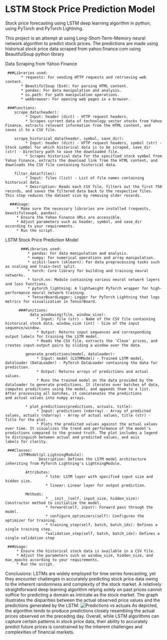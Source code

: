 # LSTM Stock Price Prediction Model

Stock price forecasting using LSTM deep learning algorithm in python, using PyTorch and PyTorch Lightning.

This project is an attempt at using Long-Short-Term-Memory neural network algorithm to predict stock prices. 
The predictions are made using historical stock price data scraped from yahoo.finance.com using BeautifulSoup python library 


Data Scraping from Yahoo Finance

     ###Libraries used:
           * requests: For sending HTTP requests and retrieving web content.
           * BeautifulSoup (bs4): For parsing HTML content.
           * pandas: For data manipulation and analysis.
           * os.path: For path manipulation operations.
           * webbrowser: For opening web pages in a browser.

     ###Functions:
        scrape_data(header):
             * Input: header (dict) - HTTP request headers.
             * Scrapes current data of technology sector stocks from Yahoo Finance, extracts relevant information from the HTML content, and saves it to a CSV file.

        scrape_historical_data(header, symbol, save_dir):
             * Input: header (dict) - HTTP request headers, symbol (str) - Stock symbol for which historical data is to be scraped, save_dir (str) - Directory path to save the downloaded file.
             * Scrapes historical data for the specified stock symbol from Yahoo Finance, extracts the download link from the HTML content, and downloads the CSV file containing historical data.
         
        filter_data(files):
             * Input: files (list) - List of file names containing historical data.
             * Description: Reads each CSV file, filters out the first 750 records, and saves the filtered data back to the respective files. This step reduces the dataset size by removing older records.
    
      ###Usage:
         * Make sure the necessary libraries are installed (requests, beautifulsoup4, pandas).
         * Ensure the Yahoo Finance URLs are accessible.
         * Adjust parameters such as header, symbol, and save_dir according to your requirements.
         * Run the script.

LSTM Stock Price Prediction Model

           ###Libraries used:
              * pandas: For data manipulation and analysis.
              * numpy: For numerical operations and array manipulation.
              * scikit-learn (sklearn): For data preprocessing tasks such as scaling and train-test split.
              * torch: Core library for building and training neural networks.
              * torch.nn: Module containing various neural network layers and loss functions.
              * pytorch_lightning: A lightweight PyTorch wrapper for high-performance neural network training.
              * TensorBoardLogger: Logger for PyTorch Lightning that logs metrics for visualization in TensorBoard.

          ###Functions: 
               data_windowing(file, window_size):
                  * Input: file (str) - Name of the CSV file containing historical stock data, window_size (int) - Size of the input sequence/window.
                  * Output: Returns input sequences and corresponding output labels for training the LSTM model.
                  * Reads the CSV file, extracts the 'Close' prices, and creates input-output pairs by sliding a window over the data.
    
             generate_predictions(model, dataloader):
                  * Input: model (LSTMModel) - Trained LSTM model, dataloader (DataLoader) - PyTorch DataLoader containing the data for prediction.
                  * Output: Returns arrays of predictions and actual values.
                  * Runs the trained model on the data provided by the dataloader to generate predictions. It iterates over batches of data, computes predictions using the model, and appends them to a list. After processing all batches, it concatenates the predictions                     and actual values into numpy arrays.
              
             * plot_predictions(predictions, actuals, title):
                  * Input: predictions (ndarray) - Array of predicted values, actuals (ndarray) - Array of actual values, title (str) - Title for the plot.
                  * Plots the predicted values against the actual values over time. It visualizes the trend and performance of the model's predictions compared to the ground truth. The plot includes a legend to distinguish between actual and predicted values, and axis                     labels for clarity.

     ###Classes:
          LSTMModel(pl.LigtningModule):
                   Description: Defines the LSTM model architecture inheriting from PyTorch Lightning's LightningModule.
          
             Attributes:
                      * lstm: LSTM layer with specified input size and hidden size.
                      * linear: Linear layer for output prediction.
                  
             Methods:
                      * __init__(self, input_size, hidden_size): Constructor method to initialize the model.
                      * forward(self, input): Forward pass through the model.
                      * configure_optimizers(self): Configures the optimizer for training.
                      * training_step(self, batch, batch_idx): Defines a single training step.
                      *validation_step(self, batch, batch_idx): Defines a single validation step

     ###Usage:
         * Ensure the historical stock data is available in a CSV file.
         * Adjust the parameters such as window_size, hidden_size, and max_epochs according to your requirements.
         * Run the script.

Conclusions:
    LSTMs are widely employed for time series forecasting, yet they encounter challenges in accurately predicting stock price data owing to the inherent randomness and complexity of the stock market. A relatively straightforward deep learning algorithm relying solely on past prices cannot suffice for predicting a domain as intricate as the stock market. The graph illustrates the disparities between the actual observed price values and the predictions generated by the LSTM:
![Predictions vs actuals](https://github.com/SzymonScib/Finance-Web-Scraper/assets/147078927/2224c729-07bb-4e42-a59c-73bd330fd393)
 As depicted, the algorithm tends to produce predictions closely resembling the actual prices observed on the preceding day. Overall, while LSTM algorithms can capture certain patterns in stock price data, their ability to accurately predict future prices is constrained by the inherent challenges and complexities of financial markets.
